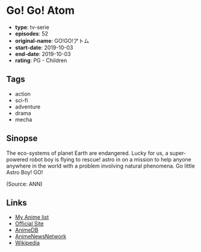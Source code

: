 # Go! Go! Atom

-   **type**: tv-serie
-   **episodes**: 52
-   **original-name**: GO!GO!アトム
-   **start-date**: 2019-10-03
-   **end-date**: 2019-10-03
-   **rating**: PG - Children

## Tags

-   action
-   sci-fi
-   adventure
-   drama
-   mecha

## Sinopse

The eco-systems of planet Earth are endangered. Lucky for us, a super-powered robot boy is flying to rescue! astro in on a mission to help anyone anywhere in the world with a problem involving natural phenomena. Go little Astro Boy! GO!

(Source: ANN)

## Links

-   [My Anime list](https://myanimelist.net/anime/40367/Go_Go_Atom)
-   [Official Site](https://www.tv-tokyo.co.jp/anime/gogo-atom/)
-   [AnimeDB](http://anidb.info/perl-bin/animedb.pl?show=anime&aid=15075)
-   [AnimeNewsNetwork](http://www.animenewsnetwork.com/encyclopedia/anime.php?id=22688)
-   [Wikipedia](https://ja.wikipedia.org/wiki/GO!GO!アトム)
